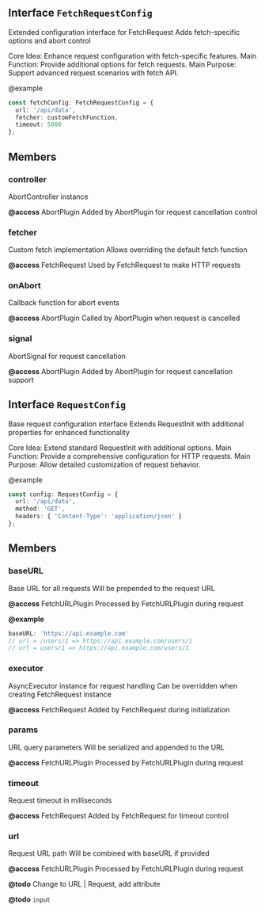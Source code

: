 ## Interface `FetchRequestConfig`
Extended configuration interface for FetchRequest
Adds fetch-specific options and abort control

Core Idea: Enhance request configuration with fetch-specific features.
Main Function: Provide additional options for fetch requests.
Main Purpose: Support advanced request scenarios with fetch API.

@example
```typescript
const fetchConfig: FetchRequestConfig = {
  url: '/api/data',
  fetcher: customFetchFunction,
  timeout: 5000
};
```

## Members

### controller
AbortController instance

**@access**
AbortPlugin
Added by AbortPlugin for request cancellation control




### fetcher
Custom fetch implementation
Allows overriding the default fetch function

**@access**
FetchRequest
Used by FetchRequest to make HTTP requests




### onAbort
Callback function for abort events

**@access**
AbortPlugin
Called by AbortPlugin when request is cancelled




### signal
AbortSignal for request cancellation

**@access**
AbortPlugin
Added by AbortPlugin for request cancellation support




## Interface `RequestConfig`
Base request configuration interface
Extends RequestInit with additional properties for enhanced functionality

Core Idea: Extend standard RequestInit with additional options.
Main Function: Provide a comprehensive configuration for HTTP requests.
Main Purpose: Allow detailed customization of request behavior.

@example
```typescript
const config: RequestConfig = {
  url: '/api/data',
  method: 'GET',
  headers: { 'Content-Type': 'application/json' }
};
```

## Members

### baseURL
Base URL for all requests
Will be prepended to the request URL

**@access**
FetchURLPlugin
Processed by FetchURLPlugin during request

**@example**
```typescript
baseURL: 'https://api.example.com'
// url = /users/1 => https://api.example.com/users/1
// url = users/1 => https://api.example.com/users/1
```




### executor
AsyncExecutor instance for request handling
Can be overridden when creating FetchRequest instance

**@access**
FetchRequest
Added by FetchRequest during initialization




### params
URL query parameters
Will be serialized and appended to the URL

**@access**
FetchURLPlugin
Processed by FetchURLPlugin during request




### timeout
Request timeout in milliseconds

**@access**
FetchRequest
Added by FetchRequest for timeout control




### url
Request URL path
Will be combined with baseURL if provided

**@access**
FetchURLPlugin
Processed by FetchURLPlugin during request

**@todo**
Change to URL | Request, add attribute 

**@todo**
`input`



